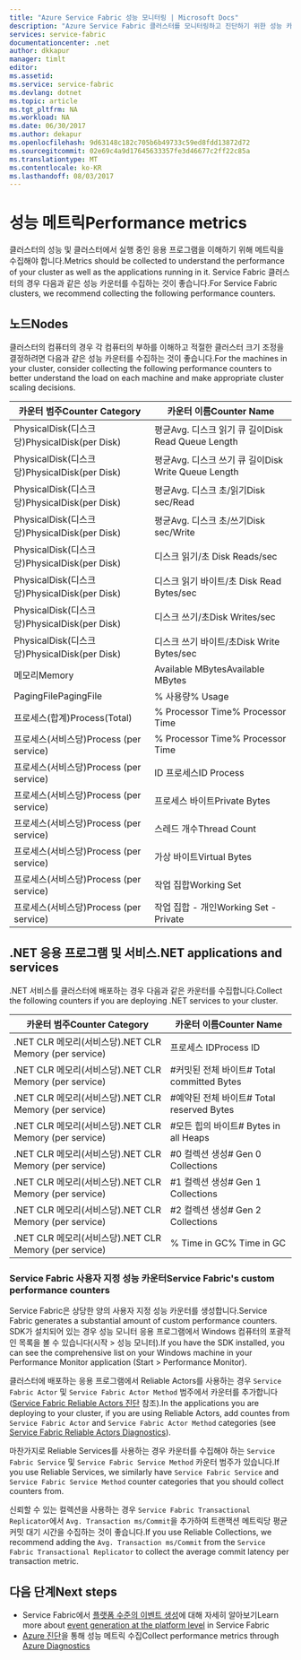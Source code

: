 ```yaml
---
title: "Azure Service Fabric 성능 모니터링 | Microsoft Docs"
description: "Azure Service Fabric 클러스터를 모니터링하고 진단하기 위한 성능 카운터에 대해 알아봅니다."
services: service-fabric
documentationcenter: .net
author: dkkapur
manager: timlt
editor: 
ms.assetid: 
ms.service: service-fabric
ms.devlang: dotnet
ms.topic: article
ms.tgt_pltfrm: NA
ms.workload: NA
ms.date: 06/30/2017
ms.author: dekapur
ms.openlocfilehash: 9d63148c182c705b6b49733c59ed8fdd13872d72
ms.sourcegitcommit: 02e69c4a9d17645633357fe3d46677c2ff22c85a
ms.translationtype: MT
ms.contentlocale: ko-KR
ms.lasthandoff: 08/03/2017
---
```

# <a name="performance-metrics"></a><span data-ttu-id="c6c92-103">성능 메트릭</span><span class="sxs-lookup"><span data-stu-id="c6c92-103">Performance metrics</span></span>

<span data-ttu-id="c6c92-104">클러스터의 성능 및 클러스터에서 실행 중인 응용 프로그램을 이해하기 위해 메트릭을 수집해야 합니다.</span><span class="sxs-lookup"><span data-stu-id="c6c92-104">Metrics should be collected to understand the performance of your cluster as well as the applications running in it.</span></span> <span data-ttu-id="c6c92-105">Service Fabric 클러스터의 경우 다음과 같은 성능 카운터를 수집하는 것이 좋습니다.</span><span class="sxs-lookup"><span data-stu-id="c6c92-105">For Service Fabric clusters, we recommend collecting the following performance counters.</span></span>

## <a name="nodes"></a><span data-ttu-id="c6c92-106">노드</span><span class="sxs-lookup"><span data-stu-id="c6c92-106">Nodes</span></span>

<span data-ttu-id="c6c92-107">클러스터의 컴퓨터의 경우 각 컴퓨터의 부하를 이해하고 적절한 클러스터 크기 조정을 결정하려면 다음과 같은 성능 카운터를 수집하는 것이 좋습니다.</span><span class="sxs-lookup"><span data-stu-id="c6c92-107">For the machines in your cluster, consider collecting the following performance counters to better understand the load on each machine and make appropriate cluster scaling decisions.</span></span>

| <span data-ttu-id="c6c92-108">카운터 범주</span><span class="sxs-lookup"><span data-stu-id="c6c92-108">Counter Category</span></span> | <span data-ttu-id="c6c92-109">카운터 이름</span><span class="sxs-lookup"><span data-stu-id="c6c92-109">Counter Name</span></span> |
| --- | --- |
| <span data-ttu-id="c6c92-110">PhysicalDisk(디스크당)</span><span class="sxs-lookup"><span data-stu-id="c6c92-110">PhysicalDisk(per Disk)</span></span> | <span data-ttu-id="c6c92-111">평균</span><span class="sxs-lookup"><span data-stu-id="c6c92-111">Avg.</span></span> <span data-ttu-id="c6c92-112">디스크 읽기 큐 길이</span><span class="sxs-lookup"><span data-stu-id="c6c92-112">Disk Read Queue Length</span></span> |
| <span data-ttu-id="c6c92-113">PhysicalDisk(디스크당)</span><span class="sxs-lookup"><span data-stu-id="c6c92-113">PhysicalDisk(per Disk)</span></span> | <span data-ttu-id="c6c92-114">평균</span><span class="sxs-lookup"><span data-stu-id="c6c92-114">Avg.</span></span> <span data-ttu-id="c6c92-115">디스크 쓰기 큐 길이</span><span class="sxs-lookup"><span data-stu-id="c6c92-115">Disk Write Queue Length</span></span> |
| <span data-ttu-id="c6c92-116">PhysicalDisk(디스크당)</span><span class="sxs-lookup"><span data-stu-id="c6c92-116">PhysicalDisk(per Disk)</span></span> | <span data-ttu-id="c6c92-117">평균</span><span class="sxs-lookup"><span data-stu-id="c6c92-117">Avg.</span></span> <span data-ttu-id="c6c92-118">디스크 초/읽기</span><span class="sxs-lookup"><span data-stu-id="c6c92-118">Disk sec/Read</span></span> |
| <span data-ttu-id="c6c92-119">PhysicalDisk(디스크당)</span><span class="sxs-lookup"><span data-stu-id="c6c92-119">PhysicalDisk(per Disk)</span></span> | <span data-ttu-id="c6c92-120">평균</span><span class="sxs-lookup"><span data-stu-id="c6c92-120">Avg.</span></span> <span data-ttu-id="c6c92-121">디스크 초/쓰기</span><span class="sxs-lookup"><span data-stu-id="c6c92-121">Disk sec/Write</span></span> |
| <span data-ttu-id="c6c92-122">PhysicalDisk(디스크당)</span><span class="sxs-lookup"><span data-stu-id="c6c92-122">PhysicalDisk(per Disk)</span></span> | <span data-ttu-id="c6c92-123">디스크 읽기/초 </span><span class="sxs-lookup"><span data-stu-id="c6c92-123">Disk Reads/sec</span></span> |
| <span data-ttu-id="c6c92-124">PhysicalDisk(디스크당)</span><span class="sxs-lookup"><span data-stu-id="c6c92-124">PhysicalDisk(per Disk)</span></span> | <span data-ttu-id="c6c92-125">디스크 읽기 바이트/초 </span><span class="sxs-lookup"><span data-stu-id="c6c92-125">Disk Read Bytes/sec</span></span> |
| <span data-ttu-id="c6c92-126">PhysicalDisk(디스크당)</span><span class="sxs-lookup"><span data-stu-id="c6c92-126">PhysicalDisk(per Disk)</span></span> | <span data-ttu-id="c6c92-127">디스크 쓰기/초</span><span class="sxs-lookup"><span data-stu-id="c6c92-127">Disk Writes/sec</span></span> |
| <span data-ttu-id="c6c92-128">PhysicalDisk(디스크당)</span><span class="sxs-lookup"><span data-stu-id="c6c92-128">PhysicalDisk(per Disk)</span></span> | <span data-ttu-id="c6c92-129">디스크 쓰기 바이트/초</span><span class="sxs-lookup"><span data-stu-id="c6c92-129">Disk Write Bytes/sec</span></span> |
| <span data-ttu-id="c6c92-130">메모리</span><span class="sxs-lookup"><span data-stu-id="c6c92-130">Memory</span></span> | <span data-ttu-id="c6c92-131">Available MBytes</span><span class="sxs-lookup"><span data-stu-id="c6c92-131">Available MBytes</span></span> |
| <span data-ttu-id="c6c92-132">PagingFile</span><span class="sxs-lookup"><span data-stu-id="c6c92-132">PagingFile</span></span> | <span data-ttu-id="c6c92-133">% 사용량</span><span class="sxs-lookup"><span data-stu-id="c6c92-133">% Usage</span></span> |
| <span data-ttu-id="c6c92-134">프로세스(합계)</span><span class="sxs-lookup"><span data-stu-id="c6c92-134">Process(Total)</span></span> | <span data-ttu-id="c6c92-135">% Processor Time</span><span class="sxs-lookup"><span data-stu-id="c6c92-135">% Processor Time</span></span> |
| <span data-ttu-id="c6c92-136">프로세스(서비스당)</span><span class="sxs-lookup"><span data-stu-id="c6c92-136">Process (per service)</span></span> | <span data-ttu-id="c6c92-137">% Processor Time</span><span class="sxs-lookup"><span data-stu-id="c6c92-137">% Processor Time</span></span> |
| <span data-ttu-id="c6c92-138">프로세스(서비스당)</span><span class="sxs-lookup"><span data-stu-id="c6c92-138">Process (per service)</span></span> | <span data-ttu-id="c6c92-139">ID 프로세스</span><span class="sxs-lookup"><span data-stu-id="c6c92-139">ID Process</span></span> |
| <span data-ttu-id="c6c92-140">프로세스(서비스당)</span><span class="sxs-lookup"><span data-stu-id="c6c92-140">Process (per service)</span></span> | <span data-ttu-id="c6c92-141">프로세스 바이트</span><span class="sxs-lookup"><span data-stu-id="c6c92-141">Private Bytes</span></span> |
| <span data-ttu-id="c6c92-142">프로세스(서비스당)</span><span class="sxs-lookup"><span data-stu-id="c6c92-142">Process (per service)</span></span> | <span data-ttu-id="c6c92-143">스레드 개수</span><span class="sxs-lookup"><span data-stu-id="c6c92-143">Thread Count</span></span> |
| <span data-ttu-id="c6c92-144">프로세스(서비스당)</span><span class="sxs-lookup"><span data-stu-id="c6c92-144">Process (per service)</span></span> | <span data-ttu-id="c6c92-145">가상 바이트</span><span class="sxs-lookup"><span data-stu-id="c6c92-145">Virtual Bytes</span></span> |
| <span data-ttu-id="c6c92-146">프로세스(서비스당)</span><span class="sxs-lookup"><span data-stu-id="c6c92-146">Process (per service)</span></span> | <span data-ttu-id="c6c92-147">작업 집합</span><span class="sxs-lookup"><span data-stu-id="c6c92-147">Working Set</span></span> |
| <span data-ttu-id="c6c92-148">프로세스(서비스당)</span><span class="sxs-lookup"><span data-stu-id="c6c92-148">Process (per service)</span></span> | <span data-ttu-id="c6c92-149">작업 집합 - 개인</span><span class="sxs-lookup"><span data-stu-id="c6c92-149">Working Set - Private</span></span> |

## <a name="net-applications-and-services"></a><span data-ttu-id="c6c92-150">.NET 응용 프로그램 및 서비스</span><span class="sxs-lookup"><span data-stu-id="c6c92-150">.NET applications and services</span></span>

<span data-ttu-id="c6c92-151">.NET 서비스를 클러스터에 배포하는 경우 다음과 같은 카운터를 수집합니다.</span><span class="sxs-lookup"><span data-stu-id="c6c92-151">Collect the following counters if you are deploying .NET services to your cluster.</span></span> 

| <span data-ttu-id="c6c92-152">카운터 범주</span><span class="sxs-lookup"><span data-stu-id="c6c92-152">Counter Category</span></span> | <span data-ttu-id="c6c92-153">카운터 이름</span><span class="sxs-lookup"><span data-stu-id="c6c92-153">Counter Name</span></span> |
| --- | --- |
| <span data-ttu-id="c6c92-154">.NET CLR 메모리(서비스당)</span><span class="sxs-lookup"><span data-stu-id="c6c92-154">.NET CLR Memory (per service)</span></span> | <span data-ttu-id="c6c92-155">프로세스 ID</span><span class="sxs-lookup"><span data-stu-id="c6c92-155">Process ID</span></span> |
| <span data-ttu-id="c6c92-156">.NET CLR 메모리(서비스당)</span><span class="sxs-lookup"><span data-stu-id="c6c92-156">.NET CLR Memory (per service)</span></span> | <span data-ttu-id="c6c92-157">#커밋된 전체 바이트</span><span class="sxs-lookup"><span data-stu-id="c6c92-157"># Total committed Bytes</span></span> |
| <span data-ttu-id="c6c92-158">.NET CLR 메모리(서비스당)</span><span class="sxs-lookup"><span data-stu-id="c6c92-158">.NET CLR Memory (per service)</span></span> | <span data-ttu-id="c6c92-159">#예약된 전체 바이트</span><span class="sxs-lookup"><span data-stu-id="c6c92-159"># Total reserved Bytes</span></span> |
| <span data-ttu-id="c6c92-160">.NET CLR 메모리(서비스당)</span><span class="sxs-lookup"><span data-stu-id="c6c92-160">.NET CLR Memory (per service)</span></span> | <span data-ttu-id="c6c92-161">#모든 힙의 바이트</span><span class="sxs-lookup"><span data-stu-id="c6c92-161"># Bytes in all Heaps</span></span> |
| <span data-ttu-id="c6c92-162">.NET CLR 메모리(서비스당)</span><span class="sxs-lookup"><span data-stu-id="c6c92-162">.NET CLR Memory (per service)</span></span> | <span data-ttu-id="c6c92-163">#0 컬렉션 생성</span><span class="sxs-lookup"><span data-stu-id="c6c92-163"># Gen 0 Collections</span></span> |
| <span data-ttu-id="c6c92-164">.NET CLR 메모리(서비스당)</span><span class="sxs-lookup"><span data-stu-id="c6c92-164">.NET CLR Memory (per service)</span></span> | <span data-ttu-id="c6c92-165">#1 컬렉션 생성</span><span class="sxs-lookup"><span data-stu-id="c6c92-165"># Gen 1 Collections</span></span> |
| <span data-ttu-id="c6c92-166">.NET CLR 메모리(서비스당)</span><span class="sxs-lookup"><span data-stu-id="c6c92-166">.NET CLR Memory (per service)</span></span> | <span data-ttu-id="c6c92-167">#2 컬렉션 생성</span><span class="sxs-lookup"><span data-stu-id="c6c92-167"># Gen 2 Collections</span></span> |
| <span data-ttu-id="c6c92-168">.NET CLR 메모리(서비스당)</span><span class="sxs-lookup"><span data-stu-id="c6c92-168">.NET CLR Memory (per service)</span></span> | <span data-ttu-id="c6c92-169">% Time in GC</span><span class="sxs-lookup"><span data-stu-id="c6c92-169">% Time in GC</span></span> |

### <a name="service-fabrics-custom-performance-counters"></a><span data-ttu-id="c6c92-170">Service Fabric 사용자 지정 성능 카운터</span><span class="sxs-lookup"><span data-stu-id="c6c92-170">Service Fabric's custom performance counters</span></span>

<span data-ttu-id="c6c92-171">Service Fabric은 상당한 양의 사용자 지정 성능 카운터를 생성합니다.</span><span class="sxs-lookup"><span data-stu-id="c6c92-171">Service Fabric generates a substantial amount of custom performance counters.</span></span> <span data-ttu-id="c6c92-172">SDK가 설치되어 있는 경우 성능 모니터 응용 프로그램에서 Windows 컴퓨터의 포괄적인 목록을 볼 수 있습니다(시작 > 성능 모니터).</span><span class="sxs-lookup"><span data-stu-id="c6c92-172">If you have the SDK installed, you can see the comprehensive list on your Windows machine in your Performance Monitor application (Start > Performance Monitor).</span></span> 

<span data-ttu-id="c6c92-173">클러스터에 배포하는 응용 프로그램에서 Reliable Actors를 사용하는 경우 `Service Fabric Actor` 및 `Service Fabric Actor Method` 범주에서 카운터를 추가합니다([Service Fabric Reliable Actors 진단](service-fabric-reliable-actors-diagnostics.md) 참조).</span><span class="sxs-lookup"><span data-stu-id="c6c92-173">In the applications you are deploying to your cluster, if you are using Reliable Actors, add countes from `Service Fabric Actor` and `Service Fabric Actor Method` categories (see [Service Fabric Reliable Actors Diagnostics](service-fabric-reliable-actors-diagnostics.md)).</span></span>

<span data-ttu-id="c6c92-174">마찬가지로 Reliable Services를 사용하는 경우 카운터를 수집해야 하는 `Service Fabric Service` 및 `Service Fabric Service Method` 카운터 범주가 있습니다.</span><span class="sxs-lookup"><span data-stu-id="c6c92-174">If you use Reliable Services, we similarly have `Service Fabric Service` and `Service Fabric Service Method` counter categories that you should collect counters from.</span></span> 

<span data-ttu-id="c6c92-175">신뢰할 수 있는 컬렉션을 사용하는 경우 `Service Fabric Transactional Replicator`에서 `Avg. Transaction ms/Commit`을 추가하여 트랜잭션 메트릭당 평균 커밋 대기 시간을 수집하는 것이 좋습니다.</span><span class="sxs-lookup"><span data-stu-id="c6c92-175">If you use Reliable Collections, we recommend adding the `Avg. Transaction ms/Commit` from the `Service Fabric Transactional Replicator` to collect the average commit latency per transaction metric.</span></span>


## <a name="next-steps"></a><span data-ttu-id="c6c92-176">다음 단계</span><span class="sxs-lookup"><span data-stu-id="c6c92-176">Next steps</span></span>

* <span data-ttu-id="c6c92-177">Service Fabric에서 [플랫폼 수준의 이벤트 생성](service-fabric-diagnostics-event-generation-infra.md)에 대해 자세히 알아보기</span><span class="sxs-lookup"><span data-stu-id="c6c92-177">Learn more about [event generation at the platform level](service-fabric-diagnostics-event-generation-infra.md) in Service Fabric</span></span>
* <span data-ttu-id="c6c92-178">[Azure 진단](service-fabric-diagnostics-event-aggregation-wad.md)을 통해 성능 메트릭 수집</span><span class="sxs-lookup"><span data-stu-id="c6c92-178">Collect performance metrics through [Azure Diagnostics](service-fabric-diagnostics-event-aggregation-wad.md)</span></span>
